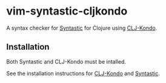 # vim-syntastic-cljkondo

A syntax checker for [Syntastic](https://github.com/vim-syntastic/syntastic) for Clojure using [CLJ-Kondo](https://github.com/clj-kondo/clj-kondo).

## Installation

Both Syntastic and CLJ-Kondo must be intalled.

See the installation instructions for [CLJ-Kondo](https://github.com/clj-kondo/clj-kondo) and [Syntastic](https://github.com/vim-syntastic/syntastic).
